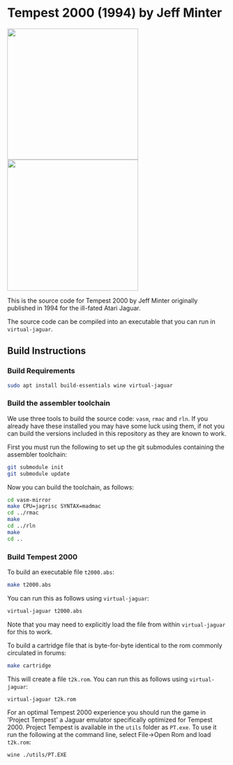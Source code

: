 # Tempest 2000 (1994) by Jeff Minter
<img src="https://user-images.githubusercontent.com/58846/121210319-7da9b400-c873-11eb-87c0-7a8e6f4b425b.png" height=300><img src="https://user-images.githubusercontent.com/58846/121211760-a8e0d300-c874-11eb-9fec-fe6a47e9be1d.gif" height=300>

This is the source code for Tempest 2000 by Jeff Minter originally published in 1994 for the ill-fated Atari Jaguar.

The source code can be compiled into an executable that you can run in `virtual-jaguar`.

## Build Instructions

### Build Requirements
```sh
sudo apt install build-essentials wine virtual-jaguar
```

### Build the assembler toolchain

We use three tools to build the source code: `vasm`, `rmac` and `rln`. If you already have these installed you may have some
luck using them, if not you can build the versions included in this repository as they are known to work. 

First you must run the following to set up the git submodules containing the assembler toolchain:

```sh
git submodule init
git submodule update
```

Now you can build the toolchain, as follows:

```sh
cd vasm-mirror
make CPU=jagrisc SYNTAX=madmac
cd ../rmac
make
cd ../rln
make 
cd ..
```

### Build Tempest 2000

To build an executable file `t2000.abs`:
```sh
make t2000.abs
```
You can run this as follows using `virtual-jaguar`:
```sh
virtual-jaguar t2000.abs
```
Note that you may need to explicitly load the file from within `virtual-jaguar` for this to work.

To build a cartridge file that is byte-for-byte identical to the rom commonly circulated in forums:
```sh
make cartridge
```

This will create a file `t2k.rom`. You can run this as follows using `virtual-jaguar`:
```sh
virtual-jaguar t2k.rom
```

For an optimal Tempest 2000 experience you should run the game in 'Project
Tempest' a Jaguar emulator specifically optimized for Tempest 2000. Project
Tempest is available in the `utils` folder as `PT.exe`. To use it run the
following at the command line, select File->Open Rom and load `t2k.rom`:
```sh
wine ./utils/PT.EXE
```
